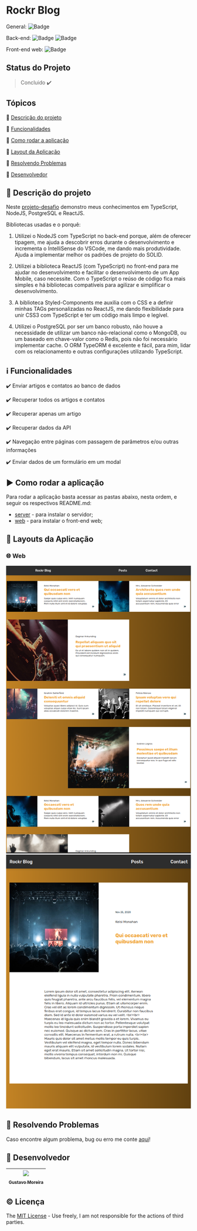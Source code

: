 # Rockr Blog

General: ![Badge](https://img.shields.io/badge/types-Flow%20%7C%20TypeScript-blue)

Back-end: ![Badge](https://img.shields.io/badge/node-%3E%3D%2012.18.2-brightgreen) ![Badge](https://img.shields.io/badge/PostgreSQL-v12.0-lightblue)

Front-end web: ![Badge](https://img.shields.io/badge/Bootcamp%20Rocketseat-ReactJS-blueviolet)

## Status do Projeto

> Concluido :heavy_check_mark:

## Tópicos

🔹 [Descrição do projeto](#link-descrição-do-projeto)

🔹 [Funcionalidades](#information_source-funcionalidades)

🔹 [Como rodar a aplicação](#arrow_forward-como-rodar-a-aplicação)

🔹 [Layout da Aplicação](#scroll-layouts-da-aplicação)

🔹 [Resolvendo Problemas](#hammer-resolvendo-problemas)

🔹 [Desenvolvedor](#octopus-desenvolvedor)

## :link: Descrição do projeto

<p align="justify">
  
  Neste [projeto-desafio](https://github.com/Coderockr/fullstack-test) demonstro meus conhecimentos em TypeScript, NodeJS, PostgreSQL e ReactJS.

  Bibliotecas usadas e o porquê:

  1. Utilizei o NodeJS com TypeScript no back-end porque, além de oferecer tipagem, me ajuda a descobrir erros durante o desenvolvimento e incrementa o IntelliSense do VSCode, me dando mais produtividade. Ajuda a implementar melhor os padrões de projeto do SOLID.

  2. Utilizei a biblioteca ReactJS (com TypeScript) no front-end para me ajudar no desenvolvimento e facilitar o desenvolvimento de um App Mobile, caso necessite. Com o TypeScript o reúso de código fica mais simples e há bibliotecas compatíveis para agilizar e simplificar o desenvolvimento.

  3. A biblioteca Styled-Components me auxilia com o CSS e a definir minhas TAGs personalizadas no ReactJS, me dando flexibilidade para unir CSS3 com TypeScript e ter um código mais limpo e legível.
  
  4. Utilizei o PostgreSQL por ser um banco robusto, não houve a necessidade de utilizar um banco não-relacional como o MongoDB, ou um baseado em chave-valor como o Redis, pois não foi necessário implementar cache. O ORM TypeORM é excelente e fácil, para mim, lidar com os relacionamento e outras configurações utilizando TypeScript.

</p>

## :information_source: Funcionalidades

✔️ Enviar artigos e contatos ao banco de dados

✔️ Recuperar todos os artigos e contatos

✔️ Recuperar apenas um artigo

✔️ Recuperar dados da API

✔️ Navegação entre páginas com passagem de parâmetros e/ou outras informações

✔️ Enviar dados de um formulário em um modal

## :arrow_forward: Como rodar a aplicação

Para rodar a aplicação basta acessar as pastas abaixo, nesta ordem, e seguir os respectivos README.md:

- [server](https://github.com/MGustav0/coderockr-fullstack-test/tree/test/api) - para instalar o servidor;
- [web](https://github.com/MGustav0/coderockr-fullstack-test/tree/test/web) - para instalar o front-end web;

## :scroll: Layouts da Aplicação

### 🌐 Web

<img src="https://github.com/MGustav0/coderockr-fullstack-test/blob/test/extras/screenshots/web/01_-_home_1920p.png" width="640" heigth="360" />

<img src="https://github.com/MGustav0/coderockr-fullstack-test/blob/test/extras/screenshots/web/04_-_article_1920p.png" width="640" heigth="360" />

## :hammer: Resolvendo Problemas

Caso encontre algum problema, bug ou erro me conte [aqui](https://github.com/MGustav0/coderockr-fullstack-test/issues)!

## :octopus: Desenvolvedor

| [<img src="https://avatars1.githubusercontent.com/u/18315899?s=460&u=54d9c6ea66f2b27120bf39dabe1d36ff22a92b9d&v=4>][(https://github.com/MGustav0](https://avatars1.githubusercontent.com/u/18315899?s=460&u=54d9c6ea66f2b27120bf39dabe1d36ff22a92b9d&v=4))" width=115><br><sub>Gustavo Moreira</sub>](https://github.com/MGustav0) |
| :---: |

## :copyright: Licença

The [MIT License](https://opensource.org/licenses/MIT) - Use freely, I am not responsible for the actions of third parties.
